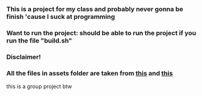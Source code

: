 ### This is a project for my class and probably never gonna be finish 'cause I suck at programming

### Want to run the project: should be able to run the project if you run the file "build.sh"

### Disclaimer!
### All the files in assets folder are taken from [this][soucre1] and [this][soucre2]

this is a group project btw

[soucre1]: https://0x72.itch.io/dungeontileset-ii?fbclid=IwAR25GadrTn-w6LIN2bxtcZSWA0bLYaXvPTsRNP9jXvpDkAnE6rztw-P0rOg
[soucre2]: https://0x72.itch.io/16x16-dungeon-tileset?fbclid=IwAR10AxfWqWI_JqKIjIOqpnyAimf3EprK-SC1ICmGiXVQ8HyN7lj9_0zKPpU

